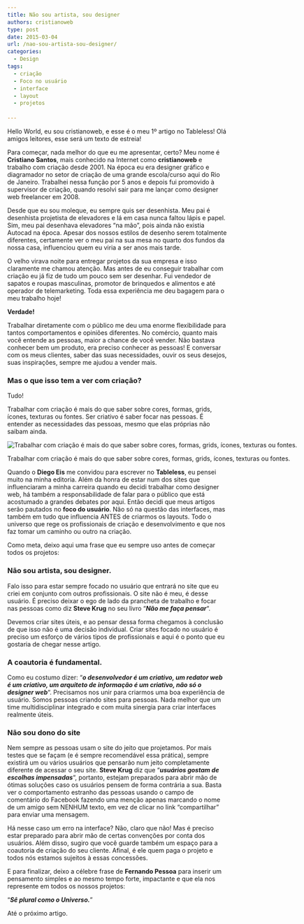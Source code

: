 ```yaml
---
title: Não sou artista, sou designer
authors: cristianoweb
type: post
date: 2015-03-04
url: /nao-sou-artista-sou-designer/
categories:
  - Design
tags:
  - criação
  - Foco no usuário
  - interface
  - layout
  - projetos

---
```

Hello World, eu sou cristianoweb, e esse é o meu 1º artigo no Tableless! Olá amigos leitores, esse será um texto de estreia!

Para começar, nada melhor do que eu me apresentar, certo? Meu nome é **Cristiano Santos**, mais conhecido na Internet como **cristianoweb** e trabalho com criação desde 2001. Na época eu era designer gráfico e diagramador no setor de criação de uma grande escola/curso aqui do Rio de Janeiro. Trabalhei nessa função por 5 anos e depois fui promovido à supervisor de criação, quando resolvi sair para me lançar como designer web freelancer em 2008.

Desde que eu sou moleque, eu sempre quis ser desenhista. Meu pai é desenhista projetista de elevadores e lá em casa nunca faltou lápis e papel. Sim, meu pai desenhava elevadores &#8220;na mão&#8221;, pois ainda não existia Autocad na época. Apesar dos nossos estilos de desenho serem totalmente diferentes, certamente ver o meu pai na sua mesa no quarto dos fundos da nossa casa, influenciou quem eu viria a ser anos mais tarde.

O velho virava noite para entregar projetos da sua empresa e isso claramente me chamou atenção. Mas antes de eu conseguir trabalhar com criação eu já fiz de tudo um pouco sem ser desenhar. Fui vendedor de sapatos e roupas masculinas, promotor de brinquedos e alimentos e até operador de telemarketing. Toda essa experiência me deu bagagem para o meu trabalho hoje!

**Verdade!**

Trabalhar diretamente com o público me deu uma enorme flexibilidade para tantos comportamentos e opiniões diferentes. No comércio, quanto mais você entende as pessoas, maior a chance de você vender. Não bastava conhecer bem um produto, era preciso conhecer as pessoas! E conversar com os meus clientes, saber das suas necessidades, ouvir os seus desejos, suas inspirações, sempre me ajudou a vender mais.

### Mas o que isso tem a ver com criação?

Tudo!

Trabalhar com criação é mais do que saber sobre cores, formas, grids, ícones, texturas ou fontes. Ser criativo é saber focar nas pessoas. É entender as necessidades das pessoas, mesmo que elas próprias não saibam ainda.

<div id="attachment_47487" style="width: 790px" class="wp-caption aligncenter">
  <img class="wp-image-47487" src="https://raw.githubusercontent.com/diegoeis/tableless-static-images/master/2015/03/thumb-hello-world-eu-sou-cristianoweb-e-esse-e-o-meu-1o-artigo-no-tableless-001.png" alt="Trabalhar com criação é mais do que saber sobre cores, formas, grids, ícones, texturas ou fontes." width="780" height="585" srcset="uploads/2015/03/thumb-hello-world-eu-sou-cristianoweb-e-esse-e-o-meu-1o-artigo-no-tableless-001.png 800w, uploads/2015/03/thumb-hello-world-eu-sou-cristianoweb-e-esse-e-o-meu-1o-artigo-no-tableless-001-185x139.png 185w, uploads/2015/03/thumb-hello-world-eu-sou-cristianoweb-e-esse-e-o-meu-1o-artigo-no-tableless-001-400x300.png 400w" sizes="(max-width: 780px) 100vw, 780px" />
  
  <p class="wp-caption-text">
    Trabalhar com criação é mais do que saber sobre cores, formas, grids, ícones, texturas ou fontes.
  </p>
</div>

Quando o **Diego Eis** me convidou para escrever no **Tableless**, eu pensei muito na minha editoria. Além da honra de estar num dos sites que influenciaram a minha carreira quando eu decidi trabalhar como designer web, há também a responsabilidade de falar para o público que está acostumado a grandes debates por aqui. Então decidi que meus artigos serão pautados no **foco do usuário**. Não só na questão das interfaces, mas também em tudo que influencia ANTES de criarmos os layouts. Todo o universo que rege os profissionais de criação e desenvolvimento e que nos faz tomar um caminho ou outro na criação.

Como meta, deixo aqui uma frase que eu sempre uso antes de começar todos os projetos:

### Não sou artista, sou designer.

Falo isso para estar sempre focado no usuário que entrará no site que eu criei em conjunto com outros profissionais. O site não é meu, é desse usuário. É preciso deixar o ego de lado da prancheta de trabalho e focar nas pessoas como diz **Steve Krug** no seu livro &#8220;_**Não me faça pensar**_&#8220;.

Devemos criar sites úteis, e ao pensar dessa forma chegamos à conclusão de que isso não é uma decisão individual. Criar sites focado no usuário é preciso um esforço de vários tipos de profissionais e aqui é o ponto que eu gostaria de chegar nesse artigo.

### A coautoria é fundamental.

Como eu costumo dizer: &#8220;_**o desenvolvedor é um criativo, um redator web é um criativo, um arquiteto de informação é um criativo, não só o designer web**_&#8220;. Precisamos nos unir para criarmos uma boa experiência de usuário. Somos pessoas criando sites para pessoas. Nada melhor que um time multidisciplinar integrado e com muita sinergia para criar interfaces realmente úteis.

### Não sou dono do site

Nem sempre as pessoas usam o site do jeito que projetamos. Por mais testes que se façam (e é sempre recomendável essa prática), sempre existirá um ou vários usuários que pensarão num jeito completamente diferente de acessar o seu site. **Steve Krug** diz que &#8220;_**usuários gostam de escolhas impensadas**_&#8220;, portanto, estejam preparados para abrir mão de ótimas soluções caso os usuários pensem de forma contrária a sua. Basta ver o comportamento estranho das pessoas usando o campo de comentário do Facebook fazendo uma menção apenas marcando o nome de um amigo sem NENHUM texto, em vez de clicar no link &#8220;compartilhar&#8221; para enviar uma mensagem.

Há nesse caso um erro na interface? Não, claro que não! Mas é preciso estar preparado para abrir mão de certas convenções por conta dos usuários. Além disso, sugiro que você guarde também um espaço para a coautoria de criação do seu cliente. Afinal, é ele quem paga o projeto e todos nós estamos sujeitos à essas concessões.

E para finalizar, deixo a célebre frase de **Fernando Pessoa** para inserir um pensamento simples e ao mesmo tempo forte, impactante e que ela nos represente em todos os nossos projetos:

&#8220;_**Sê plural como o Universo.**_&#8221;

Até o próximo artigo.